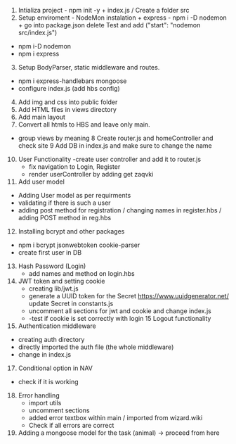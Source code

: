 1.  Intializa project - npm init -y + index.js / Create a folder src
2.  Setup enviroment - NodeMon instalation + express - npm i -D nodemon + go into package.json delete Test and add ("start": "nodemon src/index.js")
   - npm i-D nodemon
   - npm i express
3. Setup BodyParser, static middleware and routes.
  - npm i express-handlebars mongoose
  - configure index.js (add hbs config)
4. Add img and css into public folder
5. Add HTML files in views directory
6. Add main layout
7. Convert all htmls to HBS and leave only main.
  - group views by meaning
8 Create router.js and homeController and check site
9 Add DB in index.js and make sure to change the name
10. User Functionality
    -create user controller and add it to router.js
    - fix navigation to Login, Register
    - render userController by adding get zaqvki
11. Add user model
   - Adding User model as per requirments
   - validating if there is such a user
   - adding post method for registration / changing names in register.hbs / adding POST method in reg.hbs
12. Installing bcrypt and other packages
  - npm i bcrypt jsonwebtoken cookie-parser
  - create first user in DB
13. Hash Password (Login)
    - add names and method on login.hbs
14. JWT token and setting cookie
    - creating lib/jwt.js
    - generate a UUID token for the Secret https://www.uuidgenerator.net/ update Secret in constants.js
    - uncomment all sections for jwt and cookie and change index.js
    - -test if cookie is set correctly with login
15 Logout functionality
16. Authentication middleware
  - creating auth directory
  - directly imported the auth file (the whole middleware)
  - change in index.js
17. Conditional option in NAV
  - check if it is working
18. Error handling
    - import utils
    - uncomment sections
    - added error textbox within main / imported from wizard.wiki
    - Check if all errors are correct
19. Adding a mongoose model for the task (animal)
   -> proceed from here
